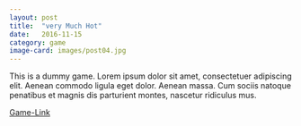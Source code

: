 ```yaml
---
layout: post
title:  "very Much Hot"
date:   2016-11-15
category: game
image-card: images/post04.jpg
---
```

This is a dummy game. Lorem ipsum dolor sit amet, consectetuer adipiscing elit. Aenean commodo ligula eget dolor. Aenean massa. Cum sociis natoque penatibus et magnis dis parturient montes, nascetur ridiculus mus.  

[Game-Link][game-link]

[game-link]: http://www.gamestar.de/spiele/superhot/news/superhot_vr,51081,3274213.html
